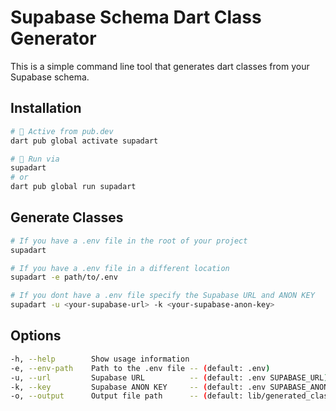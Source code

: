 # Supabase Schema Dart Class Generator

This is a simple command line tool that generates dart classes from your Supabase schema.

## Installation

```bash
# 🎯 Active from pub.dev
dart pub global activate supadart
```

```bash
# 🚀 Run via
supadart
# or
dart pub global run supadart
```

## Generate Classes

```bash
# If you have a .env file in the root of your project
supadart

# If you have a .env file in a different location
supadart -e path/to/.env

# If you dont have a .env file specify the Supabase URL and ANON KEY
supadart -u <your-supabase-url> -k <your-supabase-anon-key>
```

## Options

```bash
-h, --help        Show usage information
-e, --env-path    Path to the .env file -- (default: .env)
-u, --url         Supabase URL          -- (default: .env SUPABASE_URL)
-k, --key         Supabase ANON KEY     -- (default: .env SUPABASE_ANON_KEY)
-o, --output      Output file path      -- (default: lib/generated_classes.dart)
```
